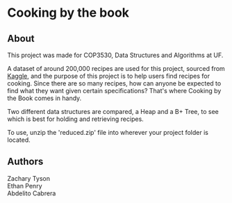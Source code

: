 
# Cooking by the book

## About
This project was made for COP3530, Data Structures and Algorithms at UF.  

A dataset of around 200,000 recipes are used for this project, sourced from [Kaggle](https://www.kaggle.com/datasets/shuyangli94/food-com-recipes-and-user-interactions?select=RAW_recipes.csv), and the purpose of this project is to help users find recipes for cooking. Since there are so many recipes, how can anyone be expected to find what they want given certain specifications? That's where Cooking by the Book comes in handy.

Two different data structures are compared, a Heap and a B+ Tree, to see which is best for holding and retrieving recipes. 

To use, unzip the 'reduced.zip' file into wherever your project folder is located.

## Authors
Zachary Tyson  
Ethan Penry  
Abdelito Cabrera